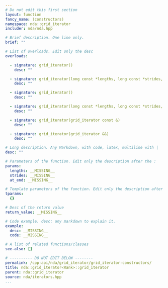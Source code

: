 ```yaml
---
# Do not edit this first section
layout: function
fancy_name: (constructors)
namespace: nda::grid_iterator
includer: nda/nda.hpp

# Brief description. One line only.
brief: ""

# List of overloads. Edit only the desc
overloads:

  - signature: grid_iterator()
    desc: ""

  - signature: grid_iterator(long const *lengths, long const *strides, bool at_end)
    desc: ""

  - signature: grid_iterator()
    desc: ""

  - signature: grid_iterator(long const *lengths, long const *strides, bool at_end)
    desc: ""

  - signature: grid_iterator(grid_iterator const &)
    desc: ""

  - signature: grid_iterator(grid_iterator &&)
    desc: ""

# Long description. Any Markdown, with code, latex, multiline with |
desc: ""

# Parameters of the function. Edit only the description after the :
params:
  lengths: __MISSING__
  strides: __MISSING__
  at_end: __MISSING__

# Template parameters of the function. Edit only the description after the :
tparams:
  {}

# Desc of the return value
return_value: __MISSING__

# Code example. desc: any markdown to explain it.
example:
  desc: __MISSING__
  code: __MISSING__

# A list of related functions/classes
see-also: []

# ---------- DO NOT EDIT BELOW --------
permalink: /cpp-api/nda/grid_iterator/grid_iterator-constructors/
title: nda::grid_iterator<Rank>::grid_iterator
parent: nda::grid_iterator
source: nda/iterators.hpp
...
```


